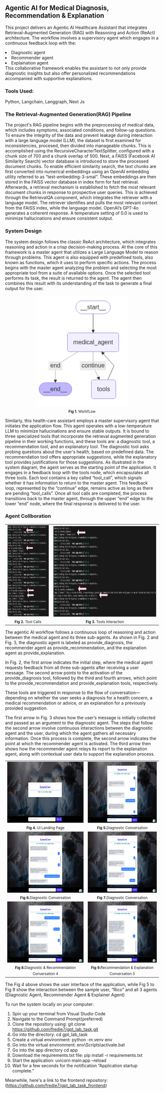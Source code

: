 ## Agentic AI for Medical Diagnosis, Recommendation & Explanation

This project delivers an Agentic AI Healthcare Assistant that integrates Retrieval-Augmented Generation (RAG) with Reasoning and Action (ReAct) architecture.
The workflow involves a supervisory agent which engages in a continuous feedback loop with the:
<li>Diagnostic agent</li>
<li>Recommender agent</li>
<li>Explaination agent</li>
This collaborative framework enables the assistant to not only provide diagnostic insights but also offer personalized recommendations accompanied with supportive explanations.


### Tools Used:
Python, Langchain, Langgraph, Next Js

### The Retrieval-Augmented Generation(RAG) Pipeline

The project's RAG pipeline begins with the preprocessing of medical data, which includes symptoms, associated conditions, and follow-up questions. To ensure the integrity of the data and prevent leakage during interaction with a large language model (LLM), the dataset is first examined for inconsistencies, procesed, then divided into manageable chunks. This is accomplished using the RecursiveCharacterTextSplitter, configured with a chunk size of 700 and a chunk overlap of 500.
Next, a FAISS (Facebook AI Similarity Search) vector database is introduced to store the processed document chunks. To enable efficient similarity search, the text chunks are first converted into numerical embeddings using an OpenAI embedding utility referred to as “text-embedding-3-smal“. These embeddings are then stored in the FAISS vector database in index form for fast retrieval.
Afterwards, a retrieval mechanism is established to fetch the most relevant document chunks in response to prospective user queries. This is achieved through the RetrievalQA component, which integrates the retriever with a language model. The retriever identifies and pulls the most relevant context from the FAISS index, while the language model. OpenAI’s GPT-4o generates a coherent response. A temperature setting of 0.0 is used to minimize hallucinations and ensure consistent output.


### System Design

The system design follows the classic ReAct architecture, which integrates reasoning and action in a crisp decision-making process. At the core of this framework is a master agent that utilizes a Large Language Model to reason through problems. This agent is also equipped with predefined tools, also known as functions, which it uses to perform specific actions. The process begins with the master agent analyzing the problem and selecting the most appropriate tool from a suite of available options. Once the selected tool performs its task, the result is returned to the agent. The agent then combines this result with its understanding of the task to generate a final output for the user.

<!--![image_alt](https://github.com/fredie7/gpt_lab_task/blob/main/Screenshot%20(3736).png?raw=true)-->

<div align="center">
  <img src="https://github.com/fredie7/gpt_lab_task/blob/main/Syatem%20Design%20(3778).png?raw=true" />
  <br>
   <sub><b>Fig 1.</b> WorkfLow</sub>
</div>
  


Similarly, this health-care assistant employs a master supervisory agent that initiates the application flow. This agent operates with a low-temperature LLM to minimize hallucinations and ensure stable outputs. It is bound to three specialized tools that incorporate the retrieval augmented generation pipeline in their working functions, and these tools are: a diagnostic tool, a recommendation tool, and an explanatory tool. The diagnostic tool asks probing questions about the user's health, based on predefined data. The recommendation tool offers appropriate suggestions, while the explanatory tool provides justifications for those suggestions.
As illustrated in the system diagram, the agent serves as the starting point of the application. It engages in a feedback loop with the tools node, which encapsulates all three tools. Each tool contains a key called “tool_call”, which signals whether it has information to return to the master agent. This feedback loop, represented by the “continue” edge, remains active as long as there are pending “tool_calls”. Once all tool calls are completed, the process transitions back to the master agent, through the upper “end” edge to the lower “end” node, where the final response is delivered to the user.

### Agent Collboration

<table align="center">
  <tr>
    <td align="center">
      <img src="https://github.com/fredie7/gpt_lab_task/blob/main/Tool%20Calls%20(3770).png?raw=true" height="300"><br>
      <sub><b>Fig 2.</b> Tool Calls</sub>
    </td>
    <td align="center">
      <img src="https://github.com/fredie7/gpt_lab_task/blob/main/Tools%20interaction%20(3774).png?raw=true" height="300"><br>
      <sub><b>Fig 3.</b> Tools Interaction</sub>
    </td>
  </tr>
</table>

The agentic AI workflow follows a continuous loop of reasoning and action between the medical agent and its three sub-agents. As shown in Fig. 2 and Fig. 3, the diagnostic agent is labeled as provide_diagnosis, the recommender agent as provide_recommendation, and the explanation agent as provide_explanation.

In Fig. 2, the first arrow indicates the initial step, where the medical agent requests feedback from all three sub-agents after receiving a user message. The second arrow points to the activation of the provide_diagnosis tool, followed by the third and fourth arrows, which point to the provide_recommendation and provide_explanation tools, respectively.

These tools are triggered in response to the flow of conversation—depending on whether the user seeks a diagnosis for a health concern, a medical recommendation or advice, or an explanation for a previously provided suggestion.

The first arrow in Fig. 3 shows how the user’s message is initially collected and passed as an argument to the diagnostic agent. The steps that follow the second arrow involve continuous interactions between the diagnostic agent and the user, during which the agent gathers all necessary information. Once this process is complete, the second arrow indicates the point at which the recommender agent is activated. The third arrow then shows how the recommender agent relays its report to the explanation agent, along with contextual user data to support the explanation process.

<table>
  <tr>
    <td align="center">
      <img src="https://github.com/fredie7/gpt_lab_task/blob/main/UI%20(3776).png?raw=true" height="200"><br>
      <sub><b>Fig 4.</b> UI Landing Page</sub>
    </td>
    <td align="center">
      <img src="https://github.com/fredie7/gpt_lab_task/blob/main/conversation_1%20(3763).png?raw=true" height="200"><br>
      <sub><b>Fig 5.</b>Diagnostic Conversation</sub>
    </td>
  </tr>
  <tr>
    <td align="center">
      <img src="https://github.com/fredie7/gpt_lab_task/blob/main/conversation_2%20(3764).png?raw=true" height="200"><br>
      <sub><b>Fig 6.</b>Diagnostic Conversation</sub>
    </td>
    <td align="center">
      <img src="https://github.com/fredie7/gpt_lab_task/blob/main/conversation_3%20(3765).png?raw=true" height="200"><br>
      <sub><b>Fig 7.</b>Diagnostic Conversation</sub>
    </td>
  </tr>
  <tr>
    <td align="center">
      <img src="https://github.com/fredie7/gpt_lab_task/blob/main/conversation_4%20(3766).png?raw=true" height="200"><br>
      <sub><b>Fig 8.</b>Diagnostic & Recommendation Conversation 4</sub>
    </td>
    <td align="center">
      <img src="https://github.com/fredie7/gpt_lab_task/blob/main/conversation_5%20(3767).png?raw=true" height="200"><br>
      <sub><b>Fig 9.</b>Recommendation & Explanation Conversation 5</sub>
    </td>
  </tr>
</table>

The Fig 4 above shows the user interface of the application, while Fig 5 to Fig 9 show the interaction between the sample user, “Rico” and all 3 agents (Diagnostic Agent, Recommender Agent & Explainer Agent)

To run the system locally on your computer:
1.	Spin up your terminal from Visual Studio Code
2.	Navigate to the Command Prompt(preferred)
3.	Clone the repository using: git clone https://github.com/fredie7/gpt_lab_task.git
4.	Go into the directory: cd gpt_lab_task
5.	Create a virtual environment: python -m venv env
6.	Go into the virtual environment: env\Scripts\activate.bat
7.	Go into the app directory cd app
8.	Download the requirements.txt file: pip install -r requirements.txt
9.	Start the application: uvicorn main:app –reload
10.	Wait for a few seconds for the notification “Application startup complete.”

Meanwhile, here's a link to the frontend repository: (https://github.com/fredie7/gpt_lab_task_frontend)



